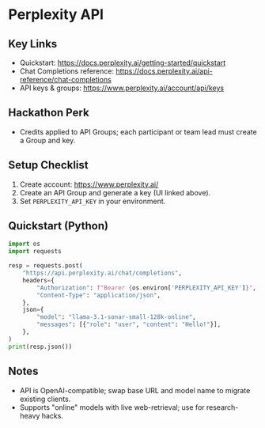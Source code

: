 # Perplexity API

## Key Links
- Quickstart: https://docs.perplexity.ai/getting-started/quickstart
- Chat Completions reference: https://docs.perplexity.ai/api-reference/chat-completions
- API keys & groups: https://www.perplexity.ai/account/api/keys

## Hackathon Perk
- Credits applied to API Groups; each participant or team lead must create a Group and key.

## Setup Checklist
1. Create account: https://www.perplexity.ai/
2. Create an API Group and generate a key (UI linked above).
3. Set `PERPLEXITY_API_KEY` in your environment.

## Quickstart (Python)
```python
import os
import requests

resp = requests.post(
    "https://api.perplexity.ai/chat/completions",
    headers={
        "Authorization": f"Bearer {os.environ['PERPLEXITY_API_KEY']}",
        "Content-Type": "application/json",
    },
    json={
        "model": "llama-3.1-sonar-small-128k-online",
        "messages": [{"role": "user", "content": "Hello!"}],
    },
)
print(resp.json())
```

## Notes
- API is OpenAI-compatible; swap base URL and model name to migrate existing clients.
- Supports "online" models with live web-retrieval; use for research-heavy hacks.
